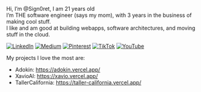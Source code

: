 Hi, I’m @Sign0ret, I am 21 years old<br>I’m THE software engineer (says my mom), with 3 years in the business of making cool stuff.
 <br>I like and am good at building webapps, software architectures, and moving stuff in the cloud.

[![LinkedIn](https://img.shields.io/badge/LinkedIn-%230077B5.svg?logo=linkedin&logoColor=white)](https://linkedin.com/in/adolfo-signoret-442091242/) [![Medium](https://img.shields.io/badge/Medium-12100E?logo=medium&logoColor=white)](https://medium.com/@adolfo.h.signoret) [![Pinterest](https://img.shields.io/badge/Pinterest-%23E60023.svg?logo=Pinterest&logoColor=white)](https://pinterest.com/adolfohsignoret) [![TikTok](https://img.shields.io/badge/TikTok-%23000000.svg?logo=TikTok&logoColor=white)](https://tiktok.com/@sign0ret) [![YouTube](https://img.shields.io/badge/YouTube-%23FF0000.svg?logo=YouTube&logoColor=white)](https://youtube.com/@sign0ret128) 


My projects I love the most are:
- Adokin: https://adokin.vercel.app/
- XavioAI: https://xavio.vercel.app/
- TallerCalifornia: https://taller-california.vercel.app/
